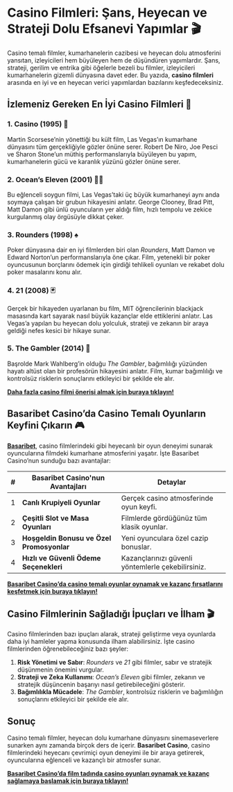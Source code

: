 # Casino Filmleri: Şans, Heyecan ve Strateji Dolu Efsanevi Yapımlar 🎬

Casino temalı filmler, kumarhanelerin cazibesi ve heyecan dolu atmosferini yansıtan, izleyicileri hem büyüleyen hem de düşündüren yapımlardır. Şans, strateji, gerilim ve entrika gibi öğelerle bezeli bu filmler, izleyicileri kumarhanelerin gizemli dünyasına davet eder. Bu yazıda, **casino filmleri** arasında en iyi ve en heyecan verici yapımlardan bazılarını keşfedeceksiniz.

## İzlemeniz Gereken En İyi Casino Filmleri 🎲

### 1. Casino (1995) 🎰
Martin Scorsese’nin yönettiği bu kült film, Las Vegas’ın kumarhane dünyasını tüm gerçekliğiyle gözler önüne serer. Robert De Niro, Joe Pesci ve Sharon Stone’un müthiş performanslarıyla büyüleyen bu yapım, kumarhanelerin gücü ve karanlık yüzünü gözler önüne serer.

### 2. Ocean’s Eleven (2001) 🕵️‍♂️
Bu eğlenceli soygun filmi, Las Vegas’taki üç büyük kumarhaneyi aynı anda soymaya çalışan bir grubun hikayesini anlatır. George Clooney, Brad Pitt, Matt Damon gibi ünlü oyuncuların yer aldığı film, hızlı tempolu ve zekice kurgulanmış olay örgüsüyle dikkat çeker.

### 3. Rounders (1998) ♠️
Poker dünyasına dair en iyi filmlerden biri olan *Rounders*, Matt Damon ve Edward Norton’un performanslarıyla öne çıkar. Film, yetenekli bir poker oyuncusunun borçlarını ödemek için girdiği tehlikeli oyunları ve rekabet dolu poker masalarını konu alır.

### 4. 21 (2008) 🃏
Gerçek bir hikayeden uyarlanan bu film, MIT öğrencilerinin blackjack masasında kart sayarak nasıl büyük kazançlar elde ettiklerini anlatır. Las Vegas’a yapılan bu heyecan dolu yolculuk, strateji ve zekanın bir araya geldiği nefes kesici bir hikaye sunar.

### 5. The Gambler (2014) 💸
Başrolde Mark Wahlberg’in olduğu *The Gambler*, bağımlılığı yüzünden hayatı altüst olan bir profesörün hikayesini anlatır. Film, kumar bağımlılığı ve kontrolsüz risklerin sonuçlarını etkileyici bir şekilde ele alır.

**[Daha fazla casino filmi önerisi almak için buraya tıklayın!](https://casinotr.link/gWCRZ4)**

## Basaribet Casino’da Casino Temalı Oyunların Keyfini Çıkarın 🎮

**[Basaribet](https://casinotr.link/gWCRZ4)**, casino filmlerindeki gibi heyecanlı bir oyun deneyimi sunarak oyuncularına filmdeki kumarhane atmosferini yaşatır. İşte Basaribet Casino’nun sunduğu bazı avantajlar:

| #  | Basaribet Casino'nun Avantajları                  | Detaylar |
|----|---------------------------------------------------|----------|
| 1  | **Canlı Krupiyeli Oyunlar**                       | Gerçek casino atmosferinde oyun keyfi. |
| 2  | **Çeşitli Slot ve Masa Oyunları**                 | Filmlerde gördüğünüz tüm klasik oyunlar. |
| 3  | **Hoşgeldin Bonusu ve Özel Promosyonlar**         | Yeni oyunculara özel cazip bonuslar. |
| 4  | **Hızlı ve Güvenli Ödeme Seçenekleri**            | Kazançlarınızı güvenli yöntemlerle çekebilirsiniz. |

**[Basaribet Casino’da casino temalı oyunlar oynamak ve kazanç fırsatlarını keşfetmek için buraya tıklayın!](https://casinotr.link/gWCRZ4)**

## Casino Filmlerinin Sağladığı İpuçları ve İlham 🎬

Casino filmlerinden bazı ipuçları alarak, strateji geliştirme veya oyunlarda daha iyi hamleler yapma konusunda ilham alabilirsiniz. İşte casino filmlerinden öğrenebileceğiniz bazı şeyler:

1. **Risk Yönetimi ve Sabır**: *Rounders* ve *21* gibi filmler, sabır ve stratejik düşünmenin önemini vurgular.
2. **Strateji ve Zeka Kullanımı**: *Ocean’s Eleven* gibi filmler, zekanın ve stratejik düşüncenin başarıyı nasıl getirebileceğini gösterir.
3. **Bağımlılıkla Mücadele**: *The Gambler*, kontrolsüz risklerin ve bağımlılığın sonuçlarını etkileyici bir şekilde ele alır.

## Sonuç

Casino temalı filmler, heyecan dolu kumarhane dünyasını sinemaseverlere sunarken aynı zamanda birçok ders de içerir. **Basaribet Casino**, casino filmlerindeki heyecanı çevrimiçi oyun deneyimi ile bir araya getirerek, oyuncularına eğlenceli ve kazançlı bir atmosfer sunar.

**[Basaribet Casino’da film tadında casino oyunları oynamak ve kazanç sağlamaya başlamak için buraya tıklayın!](https://casinotr.link/gWCRZ4)**
